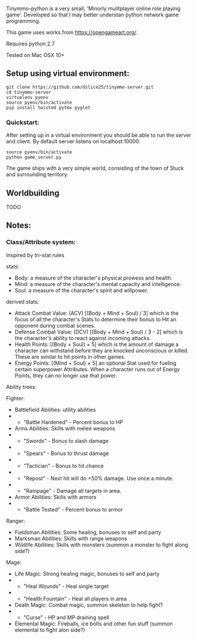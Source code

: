 
Tinymmo-python is a very small, 'Minorly mulitplayer online role playing game'. Developed so that I may better understan python network game programming.

This game uses works from https://opengameart.org/.

Requires python 2.7

Tested on Mac OSX 10+


## Setup using virtual environment:

```
git clone https://github.com/dslice25/tinymmo-server.git
cd tinymmo-server
virtualenv pyenv
source pyenv/bin/activate
pip install twisted pytmx pyglet
```

### Quickstart:

After setting up in a virtual environment you should be able to run the server and client. By default server listens on localhost:10000.

```
source pyenv/bin/activate
python game_server.py
```

The game ships with a very simple world, consisting of the town of Stuck and surrounding territory. 

## Worldbuilding

 TODO

## Notes:

### Class/Attribute system:

Inspired by tri-stat rules

stats:

* Body: a measure of the character's physical prowess and health.
* Mind: a measure of the character's mental capacity and intelligence.
* Soul: a measure of the character's spirit and willpower.


derived stats:

* Attack Combat Value: (ACV) [(Body + Mind + Soul) / 3] which is the focus of all the character's Stats to determine their bonus to Hit an opponent during combat scenes.
* Defense Combat Value: (DCV) [(Body + Mind + Soul) / 3 - 2] which is the character's ability to react against incoming attacks.
* Health Points: [(Body + Soul) × 5] which is the amount of damage a character can withstand before they are knocked unconscious or killed. These are similar to hit points in other games.
* Energy Points: [(Mind + Soul) × 5] an optional Stat used for fueling certain superpower Attributes. When a character runs out of Energy Points, they can no longer use that power.



Ability trees:

Fighter:
 - Battlefield Abilities:  utility abilities
 - * "Battle Hardened" - Percent bonus to HP
 - Arms Abilities: Skills with melee weapons
 - * "Swords" - Bonus to slash damage
 - * "Spears" - Bonus to thrust damage
 - * "Tactician" - Bonus to hit chance
 - * "Repost" - Next hit will do +50% damage. Use once a minute.
 - * "Rampage" - Damage all targets in area.
 - Armor Abilities: Skills with armors
 - * "Battle Tested" - Percent bonus to armor


Ranger:
 - Fieldsman Abilities: Some healing, bonuses to self and party
 - Marksman Abilities: Skills with range weapons
 - Wildlife Abilities: Skills with monsters (summon a monster to fight along side?)

Mage:
 - Life Magic: Strong healing magic, bonuses to self and party
 - * "Heal Wounds" - Heal single target
 - * "Health Fountain" - Heal all players in area
 - Death Magic: Combat magic, summon skeleton to help fight?
 - * "Curse" - HP and MP draining spell
 - Elemental Magic: Fireballs, ice bolts and other fun stuff (summon elemental to fight alon side?)
